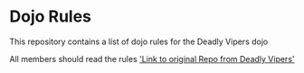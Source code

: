 Dojo Rules
==========

This repository contains a list of dojo rules for the Deadly Vipers dojo

All members should read the rules
['Link to original Repo from Deadly Vipers']('https://github.com/deadlyvipers')
